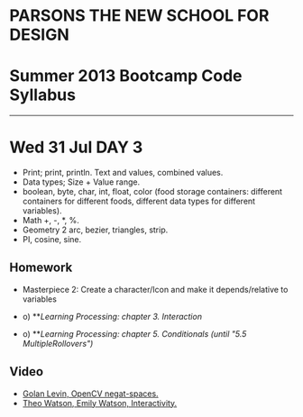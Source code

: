 # PARSONS THE NEW SCHOOL FOR DESIGN
# Summer 2013 Bootcamp Code Syllabus
-------------------------------------------------------------------

# Wed 31 Jul DAY 3

* Print; print, println. Text and values, combined values. 
* Data types; Size + Value range. 
* boolean, byte, char, int, float, color (food storage containers: different containers for different foods, different data types for different variables).
* Math  +, -, *, %.   
* Geometry 2 arc, bezier, triangles, strip.  
* PI, cosine, sine.  

## Homework

* Masterpiece 2: Create a character/Icon and make it depends/relative to variables

* o) ***Learning Processing: chapter 3. Interaction* 
* o) ***Learning Processing: chapter 5. Conditionals (until "5.5 MultipleRollovers")*


## Video
* [Golan Levin, OpenCV negat-spaces. ](http://www.ted.com/talks/golan_levin_ted2009.html)
*	[Theo Watson, Emily Watson, Interactivity. ](https://vimeo.com/49984593)
